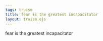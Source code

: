 ```yaml
---
tags: truism
title: fear is the greatest incapacitator
layout: truism.ejs
---
```


fear is the greatest incapacitator